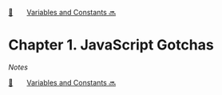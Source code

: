 [🏡][readme]&nbsp;&nbsp;&nbsp;&nbsp;&nbsp;&nbsp;&nbsp;[Variables and Constants 🔜][upcoming-chapter]

# Chapter 1. JavaScript Gotchas

_Notes_

[🏡][readme]&nbsp;&nbsp;&nbsp;&nbsp;&nbsp;&nbsp;&nbsp;[Variables and Constants 🔜][upcoming-chapter]

[readme]: README.md
[upcoming-chapter]: ch02-variables-and-constants.md